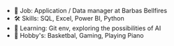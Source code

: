 - 💼 Job: Application / Data manager at Barbas Bellfires
- 🛠 Skills: SQL, Excel, Power BI, Python
- 🔎 Learning: Git env, exploring the possibilities of AI 
- 🏀 Hobby's: Basketbal, Gaming, Playing Piano
<!--
**TsOeMar/TsOeMar** is a ✨ _special_ ✨ repository because its `README.md` (this file) appears on your GitHub profile.

Here are some ideas to get you started:

- 🔭 I’m currently working on ...
- 🌱 I’m currently learning ...
- 👯 I’m looking to collaborate on ...
- 🤔 I’m looking for help with ...
- 💬 Ask me about ...
- 📫 How to reach me: ...
- 😄 Pronouns: ...
- ⚡ Fun fact: ...
-->
